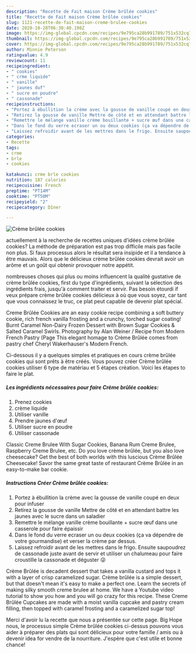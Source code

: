 ```yaml
---
description: "Recette de Fait maison Crème brûlée cookies"
title: "Recette de Fait maison Crème brûlée cookies"
slug: 1121-recette-de-fait-maison-creme-brulee-cookies
date: 2020-10-28T06:30:40.198Z
image: https://img-global.cpcdn.com/recipes/9e795ca28b991789/751x532cq70/creme-brulee-cookies-photo-principale-de-la-recette.jpg
thumbnail: https://img-global.cpcdn.com/recipes/9e795ca28b991789/751x532cq70/creme-brulee-cookies-photo-principale-de-la-recette.jpg
cover: https://img-global.cpcdn.com/recipes/9e795ca28b991789/751x532cq70/creme-brulee-cookies-photo-principale-de-la-recette.jpg
author: Minnie Peterson
ratingvalue: 4.9
reviewcount: 11
recipeingredient:
- " cookies"
- " crme liquide"
- " vanille"
- " jaunes duf"
- " sucre en poudre"
- " cassonade"
recipeinstructions:
- "Portez à ébullition la crème avec la gousse de vanille coupé en deux pour infuser"
- "Retirez la gousse de vanille Mettre de côté et en attendant battre les jaunes avec le sucre dans un saladier"
- "Remettre le mélange vanille crème bouillante + sucre œuf dans une casserole pour faire épaissir"
- "Dans le fond du verre ecraser un ou deux cookies (ça va dépendre de votre gourmandise) et verser la crème par dessus."
- "Laissez refroidir avant de les mettres dans le frigo. Ensuite saupoudrez de cassonade juste avant de servir et utiliser un chalumeau pour faire croustille la cassonade et déguster 😜"
categories:
- Recette
tags:
- crme
- brle
- cookies

katakunci: crme brle cookies 
nutrition: 187 calories
recipecuisine: French
preptime: "PT14M"
cooktime: "PT50M"
recipeyield: "2"
recipecategory: Dîner

---
```



![Crème brûlée cookies](https://img-global.cpcdn.com/recipes/9e795ca28b991789/751x532cq70/creme-brulee-cookies-photo-principale-de-la-recette.jpg)

actuellement à la recherche de recettes uniques d'idées crème brûlée cookies? La méthode de préparation est pas trop difficile mais pas facile non plus. Si faux processus alors le résultat sera insipide et il a tendance à être mauvais. Alors que le délicieux crème brûlée cookies devrait avoir un arôme et un goût qui obtenir provoquer notre appétit.

nombreuses choses qui plus ou moins influencent la qualité gustative de crème brûlée cookies, first du type d'ingrédients, suivant la sélection des ingrédients frais, jusqu'à comment traiter et servir. Pas besoin étourdi if veux prépare crème brûlée cookies délicieux à où que vous soyez, car tant que vous connaissez le truc, ce plat peut capable de devenir plat spécial.

Creme Brûlée Cookies are an easy cookie recipe combining a soft buttery cookie, rich french vanilla frosting and a crunchy, torched sugar coating! Burnt Caramel Non-Dairy Frozen Dessert with Brown Sugar Cookies &amp; Salted Caramel Swirls. Photography by Alan Weiner / Recipe from Modern French Pastry (Page This elegant homage to Crème Brûlée comes from pastry chef Cheryl Wakerhauser&#39;s Modern French.


Ci-dessous il y a quelques simples et pratiques en cours crème brûlée cookies qui sont prêts à être créés. Vous pouvez créer Crème brûlée cookies utiliser 6 type de matériau et 5 étapes création. Voici les étapes to faire le plat.

<!--inarticleads1-->

##### Les ingrédients nécessaires pour faire Crème brûlée cookies:

1. Prenez  cookies
1.   crème liquide
1. Utiliser  vanille
1. Prendre  jaunes d&#39;œuf
1. Utiliser  sucre en poudre
1. Utiliser  cassonade


Classic Creme Brulee With Sugar Cookies, Banana Rum Creme Brulee, Raspberry Creme Brulee, etc. Do you love crème brûlée, but you also love cheesecake? Get the best of both worlds with this luscious Crème Brûlée Cheesecake! Savor the same great taste of restaurant Crème Brûlée in an easy-to-make bar cookie. 

<!--inarticleads2-->

##### Instructions Créer Crème brûlée cookies:

1. Portez à ébullition la crème avec la gousse de vanille coupé en deux pour infuser
1. Retirez la gousse de vanille Mettre de côté et en attendant battre les jaunes avec le sucre dans un saladier
1. Remettre le mélange vanille crème bouillante + sucre œuf dans une casserole pour faire épaissir
1. Dans le fond du verre ecraser un ou deux cookies (ça va dépendre de votre gourmandise) et verser la crème par dessus.
1. Laissez refroidir avant de les mettres dans le frigo. Ensuite saupoudrez de cassonade juste avant de servir et utiliser un chalumeau pour faire croustille la cassonade et déguster 😜


Crème Brûlée is decadent dessert that takes a vanilla custard and tops it with a layer of crisp caramelized sugar. Crème brûlée is a simple dessert, but that doesn&#39;t mean it&#39;s easy to make a perfect one. Learn the secrets of making silky smooth creme brulee at home. We have a Youtube video tutorial to show you how and you will go crazy for this recipe. These Creme Brûlée Cupcakes are made with a moist vanilla cupcake and pastry cream filling, then topped with caramel frosting and a caramelized sugar top! 


Merci d'avoir lu la recette que nous a présentée sur cette page. Big Hope nous, le processus simple Crème brûlée cookies ci-dessus pouvons vous aider à préparer des plats qui sont délicieux pour votre famille / amis ou à devenir idea for vendre de la nourriture. J'espère que c'est utile et bonne chance!
